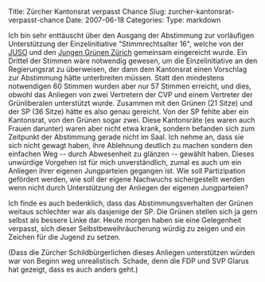 Title: Zürcher Kantonsrat verpasst Chance
Slug: zurcher-kantonsrat-verpasst-chance
Date: 2007-06-18
Categories:
Type: markdown

Ich bin sehr enttäuscht über den Ausgang der Abstimmung zur vorläufigen Unterstützung der Einzelinitiative "Stimmrechtsalter 16", welche von der [JUSO](http://www.jusozueri.ch/) und den [Jungen Grünen Zürich](http://www.jungegruene.ch/zh/) gemeinsam eingereicht wurde. Ein Drittel der Stimmen wäre notwendig gewesen, um die Einzelinitiative an den Regierungsrat zu überweisen, der dann dem Kantonsrat einen Vorschlag zur Abstimmung hätte unterbreiten müssen. Statt den mindestens notwendigen 60 Stimmen wurden aber nur 57 Stimmen erreicht, und dies, obwohl das Anliegen von zwei Vertretern der CVP und einem Vertreter der Grünliberalen unterstützt wurde. Zusammen mit den Grünen (21 Sitze) und der SP (36 Sitze) hätte es also genau gereicht. Von der SP fehlte aber ein Kantonsrat, von den Grünen sogar zwei. Diese Kantonsräte (es waren auch Frauen darunter) waren aber nicht etwa krank, sondern befanden sich zum Zeitpunkt der Abstimmung gerade nicht im Saal. Ich nehme an, dass sie sich nicht gewagt haben, ihre Ablehnung deutlich zu machen sondern den einfachen Weg -- durch Abwesenheit zu glänzen -- gewählt haben. Dieses unwürdige Vorgehen ist für mich unverständlich, zumal es auch um ein Anliegen ihrer eigenen Jungparteien gegangen ist. Wie soll Partizipation gefördert werden, wie soll der eigene Nachwuchs sichergestellt werden wenn nicht durch Unterstützung der Anliegen der eigenen Jungparteien?

Ich finde es auch bedenklich, dass das Abstimmungsverhalten der Grünen weitaus schlechter war als dasjenige der SP. Die Grünen stellen sich ja gern selbst als bessere Linke dar. Heute morgen haben sie eine Gelegenheit verpasst, sich dieser Selbstbeweihräucherung würdig zu zeigen und ein Zeichen für die Jugend zu setzen.

(Dass die Zürcher Schildbürgerlichen dieses Anliegen unterstützen würden war von Beginn weg unrealistisch. Schade, denn die FDP und SVP Glarus hat gezeigt, dass es auch anders geht.)
